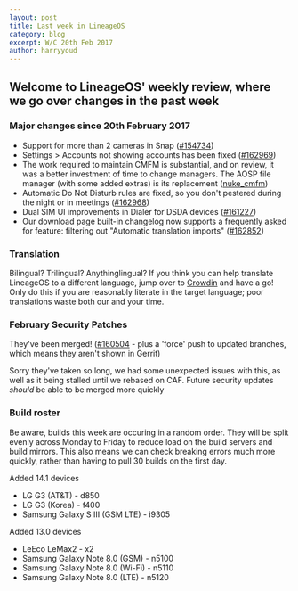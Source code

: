 ```yaml
---
layout: post
title: Last week in LineageOS
category: blog
excerpt: W/C 20th Feb 2017
author: harryyoud
---
```


## Welcome to LineageOS' weekly review, where we go over changes in the past week

### Major changes since 20th February 2017

* Support for more than 2 cameras in Snap ([#154734](http://review.lineageos.org/#/c/154734))
* Settings > Accounts not showing accounts has been fixed ([#162969](http://review.lineageos.org/#/c/162969))
* The work required to maintain CMFM is substantial, and on review, it was a better investment of time to change managers. The AOSP file manager (with some added extras) is its replacement ([nuke_cmfm](http://review.lineageos.org/#/q/topic:nuke_cmfm))
* Automatic Do Not Disturb rules are fixed, so you don't pestered during the night or in meetings ([#162968](http://review.lineageos.org/#/c/162968))
* Dual SIM UI improvements in Dialer for DSDA devices ([#161227](http://review.lineageos.org/#/c/161227))
* Our download page built-in changelog now supports a frequently asked for feature: filtering out "Automatic translation imports" ([#162852](http://review.lineageos.org/#/c/162852))

### Translation

Bilingual? Trilingual? Anythinglingual?
If you think you can help translate LineageOS to a different language, jump over to [Crowdin](http://crowdin.com/project/lineageos) and have a go!
Only do this if you are reasonably literate in the target language; poor translations waste both our and your time. 

### February Security Patches

They've been merged! ([#160504](https://review.lineageos.org/#/c/160504/) - plus a 'force' push to updated branches, which means they aren't shown in Gerrit)

Sorry they've taken so long, we had some unexpected issues with this, as well as it being stalled until we rebased on CAF. 
Future security updates *should* be able to be merged more quickly

### Build roster

Be aware, builds this week are occuring in a random order. They will be split evenly across Monday to Friday to reduce load on the build servers and build mirrors.
This also means we can check breaking errors much more quickly, rather than having to pull 30 builds on the first day. 

Added 14.1 devices

* LG G3 (AT&T) - d850
* LG G3 (Korea) - f400
* Samsung Galaxy S III (GSM LTE) - i9305

Added 13.0 devices

* LeEco LeMax2 - x2
* Samsung Galaxy Note 8.0 (GSM) - n5100
* Samsung Galaxy Note 8.0 (Wi-Fi) - n5110
* Samsung Galaxy Note 8.0 (LTE) - n5120
